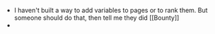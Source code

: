 - I haven't built a way to add variables to pages or to rank them. But someone should do that, then tell me they did [[Bounty]]
-